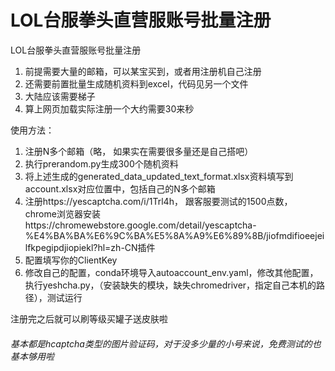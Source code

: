 # LOL台服拳头直营服账号批量注册

LOL台服拳头直营服账号批量注册
1. 前提需要大量的邮箱，可以某宝买到，或者用注册机自己注册
2. 还需要前置批量生成随机资料到excel，代码见另一个文件
3. 大陆应该需要梯子
4. 算上网页加载实际注册一个大约需要30来秒


使用方法：
1. 注册N多个邮箱（略， 如果实在需要很多量还是自己搭吧）
2. 执行prerandom.py生成300个随机资料
3. 将上述生成的generated_data_updated_text_format.xlsx资料填写到account.xlsx对应位置中，包括自己的N多个邮箱
4. 注册https://yescaptcha.com/i/1Trl4h， 跟客服要测试的1500点数， chrome浏览器安装https://chromewebstore.google.com/detail/yescaptcha-%E4%BA%BA%E6%9C%BA%E5%8A%A9%E6%89%8B/jiofmdifioeejeilfkpegipdjiopiekl?hl=zh-CN插件
5. 配置填写你的ClientKey
6. 修改自己的配置，conda环境导入autoaccount_env.yaml，修改其他配置，执行yeshcha.py，（安装缺失的模块，缺失chromedriver，指定自己本机的路径），测试运行

注册完之后就可以刷等级买罐子送皮肤啦


###### 基本都是hcaptcha类型的图片验证码，对于没多少量的小号来说，免费测试的也基本够用啦
